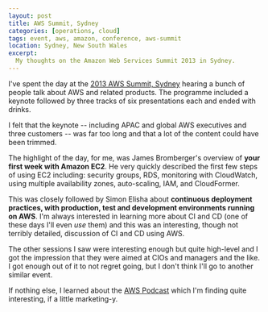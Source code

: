```yaml
---
layout: post
title: AWS Summit, Sydney
categories: [operations, cloud]
tags: event, aws, amazon, conference, aws-summit
location: Sydney, New South Wales
excerpt: 
  My thoughts on the Amazon Web Services Summit 2013 in Sydney.
---
```


I've spent the day at the [2013 AWS Summit, Sydney][1] hearing a bunch of
people talk about AWS and related products. The programme included a keynote
followed by three tracks of six presentations each and ended with drinks.

[1]: http://aws.amazon.com/aws-summit-2013/sydney/

I felt that the keynote -- including APAC and global AWS executives and three
customers -- was far too long and that a lot of the content could have been
trimmed.

The highlight of the day, for me, was James Bromberger's overview of **your
first week with Amazon EC2**. He very quickly described the first few steps of
using EC2 including: security groups, RDS, monitoring with CloudWatch, using
multiple availability zones, auto-scaling, IAM, and CloudFormer.

This was closely followed by Simon Elisha about **continuous deployment
practices, with production, test and development environments running on
AWS**. I'm always interested in learning more about CI and CD (one of these
days I'll even *use* them) and this was an interesting, though not terribly
detailed, discussion of CI and CD using AWS.

The other sessions I saw were interesting enough but quite high-level and I
got the impression that they were aimed at CIOs and managers and the like. I
got enough out of it to not regret going, but I don't think I'll go to another
similar event.

If nothing else, I learned about the [AWS Podcast][podcast] which I'm finding
quite interesting, if a little marketing-y.

[podcast]: (http://aws.amazon.com/podcast)
